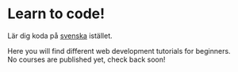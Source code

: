 # Learn to code!

Lär dig koda på [svenska](https://github.com/tommyskott/tutorials) istället.

Here you will find different web development tutorials for beginners.  
No courses are published yet, check back soon!
